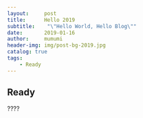 ```yaml
---
layout:     post
title:      Hello 2019
subtitle:    "\"Hello World, Hello Blog\""
date:       2019-01-16
author:     mumumi
header-img: img/post-bg-2019.jpg
catalog: true
tags:
    - Ready
---
```



## Ready

????